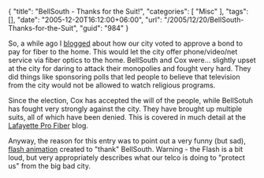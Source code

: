 {
	"title": "BellSouth - Thanks for the Suit!",
	"categories": [
		"Misc"
	],
	"tags": [],
	"date": "2005-12-20T16:12:00+06:00",
	"url": "/2005/12/20/BellSouth-Thanks-for-the-Suit",
	"guid": "984"
}

So, a while ago I <a href="http://ray.camdenfamily.com/index.cfm/2005/7/18/Lafayette-got-Slashdotted">blogged</a> about how our city voted to approve a bond to pay for fiber to the home. This would let the city offer phone/video/net service via fiber optics to the home. BellSouth and Cox were... slightly upset at the city for daring to attack their monopolies and fought very hard. They did things like sponsoring polls that led people to believe that television from the city would not be allowed to watch religious programs. 

Since the election, Cox has accepted the will of the people, while BellSotuh has fought very strongly against the city. They have brought up multiple suits, all of which have been denied. This is covered in much detail at the <a href="http://www.lafayetteprofiber.com/Blog/Blog.html">Lafayette Pro Fiber</a> blog. 

Anyway, the reason for this entry was to point out a very funny (but sad), <a href="ftp://ftp.latitude90north.com/Carols%20in%20Flash%20SWF%20format/Jingle_Bells.swf">flash animation</a> created to "thank" BellSouth. Warning - the Flash is a bit loud, but very appropriately describes what our telco is doing to "protect us" from the big bad city.
